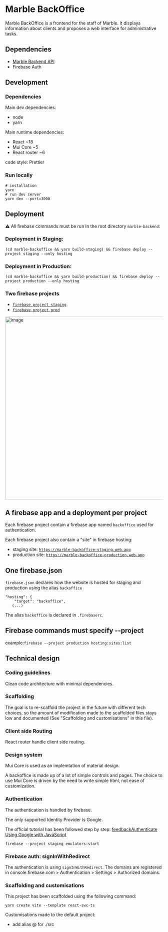 # Marble BackOffice

Marble BackOffice is a frontend for the staff of Marble. It displays information about clients and proposes a web interface for administrative tasks.

## Dependencies

- [Marble Backend API](https://github.com/checkmarble/marble-backend)
- Firebase Auth

## Development

### Dependencies

Main dev dependencies:

- node
- yarn

Main runtime dependencies:

- React ~18
- Mui Core ~5
- React router ~6

code style: Prettier

### Run locally

```
# installation
yarn
# run dev server
yarn dev --port=3000
```

## Deployment

⚠️ All firebase commands must be run In the root directory `marble-backend`:

### Deployment in Staging:

```
(cd marble-backoffice && yarn build-staging) && firebase deploy --project staging --only hosting
```

### Deployment in Production:
```
(cd marble-backoffice && yarn build-production) && firebase deploy --project production --only hosting
```


### Two firebase projects

- [`firebase project staging`](https://console.firebase.google.com/project/tokyo-country-381508/overview)
- [`firebase project prod`](https://console.firebase.google.com/project/marble-prod-1/overview)

<img width="585" alt="image" src="https://github.com/checkmarble/marble-backend/assets/130078989/be75687a-8bf6-4f13-8150-e1f8afb866c4">


## A firebase app and a deployment per project
 
Each firebase project contain a firebase app named `backoffice` used for authentication.

Each firebase project also contain a "site" in firebase hosting:

- staging site: [`https://marble-backoffice-staging.web.app`](https://console.firebase.google.com/project/tokyo-country-381508/hosting/sites/marble-backoffice-staging)
- production site: [`https://marble-backoffice-production.web.app`](https://console.firebase.google.com/project/marble-prod-1/hosting/sites/marble-backoffice-production)


## One firebase.json

`firebase.json` declares how the website is hosted for staging and production using the alias `backoffice`

```
"hosting": {
    "target": "backoffice",
   (...)
```

The alias `backoffice` is declared in `.firebaserc`.

## Firebase commands must specify --project

example:`firebase --project production hosting:sites:list`


## Technical design

### Coding guidelines

Clean code architecture with minimal dependencies.

### Scaffolding

The goal is to re-scaffold the project in the future with different tech choices, so the amount of modification made to the scaffolded files stays low and documented (See "Scaffolding and customisations" in this file).

### Client side Routing

React router handle client side routing.

### Design system

Mui Core is used as an implemtation of material design.

A backoffice is made up of a lot of simple controls and pages. The choice to use Mui Core is driven by the need to write simple html, not ease of customization.

### Authentication

The authentication is handled by firebase.

The only supported Identity Provider is Google.

The official tutorial has been followed step by step: [feedbackAuthenticate Using Google with JavaScript](https://firebase.google.com/docs/auth/web/google-signin)

`firebase --project staging emulators:start`

### Firebase auth: signInWithRedirect

The authentication is using `signInWithRedirect`. The domains are registered in console.firebase.com > Authentication > Settings > Authorized domains.

### Scaffolding and customisations

This project has been scaffolded using the following command:

```
yarn create vite --template react-swc-ts
```

Customisations made to the default project:

- add alias @ for ./src

